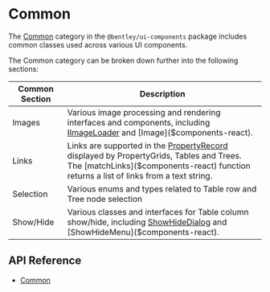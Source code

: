 # Common

The [Common]($components-react:Common) category in the `@bentley/ui-components` package includes
common classes used across various UI components.

The Common category can be broken down further into the following sections:

|Common Section|Description
|-----|-----
|Images|Various image processing and rendering interfaces and components, including [IImageLoader]($components-react) and [Image]($components-react).
|Links|Links are supported in the [PropertyRecord]($appui-abstract) displayed by PropertyGrids, Tables and Trees. The [matchLinks]($components-react) function returns a list of links from a text string.
|Selection|Various enums and types related to Table row and Tree node selection
|Show/Hide| Various classes and interfaces for Table column show/hide, including [ShowHideDialog]($components-react) and [ShowHideMenu]($components-react).

## API Reference

- [Common]($components-react:Common)
